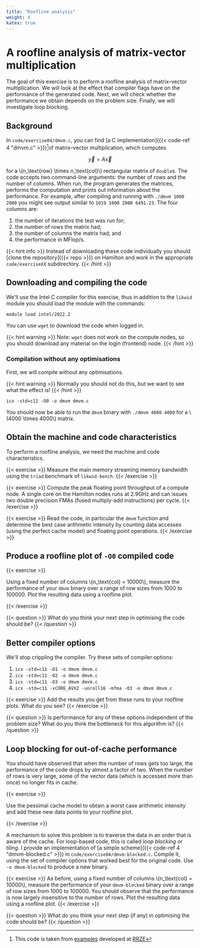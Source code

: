 ```yaml
---
title: "Roofline analysis"
weight: 4
katex: true
---
```


# A roofline analysis of matrix-vector multiplication

The goal of this exercise is to perform a roofline analysis of
matrix–vector multiplication. We will look at the effect that compiler
flags have on the performance of the generated code. Next, we will check
whether the performance we obtain depends on the problem size. Finally,
we will investigate loop blocking.

## Background

In `code/exercise04/dmvm.c`, you can find [a C implementation]({{<
code-ref 4 "dmvm.c" >}})[^1]of matrix–vector multiplication, which
computes

$$
\vec{y} = A \vec{x}
$$

for a \\(n_\text{row} \times n_\text{col}\\) rectangular matrix of
`double`s. The code accepts two command-line arguments: the number of
rows and the number of columns. When run, the program generates the
matrices, performs the computation and prints out information about the
performance. For example, after compiling and running with `./dmvm 1000
2000` you might see output similar to `1019 1000 2000 6491.23`. The four
columns are:
1. the number of iterations the test was run for;
1. the number of rows the matrix had;
1. the number of columns the matrix had; and
1. the performance in MFlop/s.

[^1]: This code is taken from
      [examples](https://github.com/RRZE-HPC/Code-teaching) developed
      at [RRZE](https://www.rrze.fau.de/)

{{< hint info >}}
Instead of downloading these code individually you should [clone the
repository]({{< repo >}}) on Hamilton and work in the appropriate
`code/exerciseXX` subdirectory.
{{< /hint >}}

## Downloading and compiling the code

We'll use the Intel C compiler for this exercise, thus in addition to
the `likwid` module you should load the module with the commands:

```sh
module load intel/2022.2
```

You can use `wget` to download the code when logged in.

{{< hint warning >}}
Note: `wget` does not work on the compute nodes, so you should
download any material on the login (frontend) node.
{{< /hint >}}

### Compilation without any optimisations

First, we will compile without any optimisations.

{{< hint warning >}}
Normally you should not do this, but we want to see what the effect
is!
{{< /hint >}}

```
icx -std=c11 -O0 -o dmvm dmvm.c
```

You should now be able to run the `dmvm` binary with `./dmvm 4000
4000` for a \\(4000 \times 4000\\) matrix.

## Obtain the machine and code characteristics

To perform a roofline analysis, we need the machine and code
characteristics.

{{< exercise >}}
 Measure the main memory streaming memory bandwidth using
the `triad` benchmark
of `likwid-bench`.
{{< /exercise >}}

{{< exercise >}}
Compute the peak floating point throughput of a compute node. A single
core on the Hamilton nodes runs at 2.9GHz and can issues two double
precision FMAs (fused multiply-add instructions) per cycle.
{{< /exercise >}}

{{< exercise >}}
Read the code, in particular the `dmvm` function and
determine the best case arithmetic intensity by counting data accesses
(using the perfect cache model) and floating point operations.
{{< /exercise >}}

## Produce a roofline plot of `-O0` compiled code

{{< exercise >}}

Using a fixed number of columns \\(n_\text{col} = 10000\\), measure the performance of your `dmvm` binary over a range
of row sizes from 1000 to 100000. Plot the resulting data using a
roofline plot.

{{< /exercise >}}

{{< question >}}
What do you think your next step in optimising the code
should be?
{{< /question >}}

## Better compiler options

We'll stop crippling the compiler. Try these sets of compiler options:
1. `icx -std=c11 -O1 -o dmvm dmvm.c`
1. `icx -std=c11 -O2 -o dmvm dmvm.c`
1. `icx -std=c11 -O3 -o dmvm dmvm.c`
1. `icx -std=c11 -xCORE_AVX2 -unroll16 -mfma -O3 -o dmvm dmvm.c`

{{< exercise >}}
Add the results you get from these runs to your roofline
plots. What do you see?
{{< /exercise >}}

{{< question >}}
Is performance for any of these
options independent of the problem size? What do you think the
bottleneck for this algorithm is?
{{< /question >}}

## Loop blocking for out-of-cache performance

You should have observed that when the number of rows gets too large,
the performance of the code drops by almost a factor of two. When the
number of rows is very large, some of the vector data (which is
accessed more than once) no longer fits in cache.

{{< exercise >}}

Use the pessimal cache model to obtain a worst case arithmetic
intensity and add these new data points to your roofline plot.

{{< /exercise >}}

A mechanism to solve this problem is to traverse the data in an order
that is aware of the cache. For loop-based code, this is called _loop
blocking_ or _tiling_. I provide an implementation of [a simple
scheme]({{< code-ref 4 "dmvm-blocked.c" >}}) in
`code/exercise04/dmvm-blocked.c`. Compile it, using the set of
compiler options that worked best for the original code. Use `-o
dmvm-blocked` to produce a new binary.

{{< exercise >}}
As before, using a fixed number of columns \\(n_\text{col} =
10000\\), measure the performance of your
`dmvm-blocked` binary over a range of row sizes from 1000
to 100000. You should observe that the performance is now largely
insensitive to the number of rows. Plot the resulting data using a
roofline plot.
{{< /exercise >}}

{{< question >}}
What do you think your next step (if any) in optimising
the code should be?
{{< /question >}}
